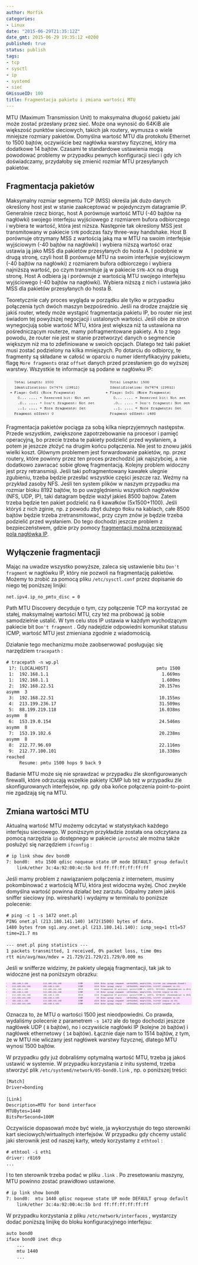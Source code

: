 ```yaml
---
author: Morfik
categories:
- Linux
date: "2015-06-29T21:35:12Z"
date_gmt: 2015-06-29 19:35:12 +0200
published: true
status: publish
tags:
- tcp
- sysctl
- ip
- systemd
- sieć
GHissueID: 100
title: Fragmentacja pakietu i zmiana wartości MTU
---
```


MTU (Maximum Transmission Unit) to maksymalna długość pakietu jaki może zostać przesłany przez sieć.
Może ona wynosić do 64KiB ale większość punktów sieciowych, takich jak routery, wymusza o wiele
mniejsze rozmiary pakietów. Domyślna wartość MTU dla protokołu Ethernet to 1500 bajtów, oczywiście
bez nagłówka warstwy fizycznej, który ma dodatkowe 14 bajtów. Czasami te standardowe ustawienia mogą
powodować problemy w przypadku pewnych konfiguracji sieci i gdy ich doświadczamy, przydałoby się
zmienić rozmiar MTU przesyłanych pakietów.

<!--more-->
## Fragmentacja pakietów

Maksymalny rozmiar segmentu TCP (MSS) określa jak dużo danych określony host jest w stanie
zaakceptować w pojedynczym datagramie IP. Generalnie rzecz biorąc, host A porównuje wartość MTU (-40
bajtów na nagłówki) swojego interfejsu wyjściowego z rozmiarem bufora odbiorczego i wybiera te
wartość, która jest niższa. Następnie tak określony MSS jest transmitowany w pakiecie `SYN` podczas
fazy three-way handshake. Host B porównuje otrzymany MSS z wartością jaką ma w MTU na swoim
interfejsie wyjściowym (-40 bajtów na nagłówki) i wybiera niższą wartość oraz ustawia ją jako MSS
dla pakietów przesyłanych do hosta A. I podobnie w drugą stronę, czyli host B porównuje MTU na swoim
interfejsie wyjściowym (-40 bajtów na nagłówki) z rozmiarem bufora odbiorczego i wybiera najniższą
wartość, po czym transmituje ją w pakiecie `SYN-ACK` na drugą stronę. Host A odbiera ją i porównuje
z wartością MTU swojego interfejsu wyjściowego (-40 bajtów na nagłówki). Wybiera niższą z nich i
ustawia jako MSS dla pakietów przesyłanych do hosta B.

Teoretycznie cały proces wygląda w porządku ale tylko w przypadku połączenia tych dwóch maszyn
bezpośrednio. Jeśli na drodze znajdzie się jakiś router, wtedy może wystąpić fragmentacja pakietu
IP, bo router nie jest świadom tej powyższej negocjacji i ustalonych wartości. Jeśli obie ze stron
wynegocjują sobie wartość MTU, która jest większa niż ta ustawiona na pośredniczącym routerze, mamy
pofragmentowane pakiety. A to z tego powodu, że router nie jest w stanie przetworzyć danych o
segmencie większym niż ma to zdefiniowane w swoich opcjach. Dlatego też taki pakiet musi zostać
podzielony na kilka mniejszych. Po dotarciu do odbiorcy, te fragmenty są składane w całość w oparciu
o numer identyfikacyjny pakietu, flagę `More fragments` oraz `offset` danych przed przesłaniem go do
wyższej warstwy. Wszystkie te informacje są podane w nagłówku IP:

![](/img/2015/06/1.mtu-fragmentacja-pakietow.png#huge)

Fragmentacja pakietów pociąga za sobą kilka nieprzyjemnych następstw. Przede wszystkim, zwiększone
zapotrzebowanie na procesor i pamięć operacyjną, bo przecie trzeba te pakiety podzielić przed
wysłaniem, a potem je jeszcze złożyć na drugim końcu połączenia. Nie jest to znowu jakiś wielki
koszt. Głównym problemem jest forwardowanie pakietów, np. przez routery, które powinny przez ten
proces przechodzić jak najszybciej, a nie dodatkowo zawracać sobie głowę fragmentacją. Kolejny
problem widoczny jest przy retransmisji. Jeśli taki pofragmentowany kawałek ulegnie zgubieniu,
trzeba będzie przesłać wszystkie części jeszcze raz. Weźmy na przykład zasoby NFS. Jeśli ten system
plików w naszym przypadku ma rozmiar bloku 8192 bajtów, to po uwzględnieniu wszystkich nagłówków
(NFS, UDP, IP), taki datagram będzie ważył jakieś 8500 bajtów. Zatem trzeba będzie ten pakiet
podzielić na 6 kawałków (5x1500+1100). Jeśli któryś z nich zginie, np. z powodu zbyt dużego tłoku na
kablach, całe 8500 bajtów będzie trzeba zretransmitować, przy czym znów je będzie trzeba podzielić
przed wysłaniem. Do tego dochodzi jeszcze problem z bezpieczeństwem, gdzie przy pomocy [fragmentacji
można przepisywać pola nagłówka IP](https://en.wikipedia.org/wiki/IP_fragmentation_attack).

## Wyłączenie fragmentacji

Mając na uwadze wszystko powyższe, zaleca się ustawienie bitu `Don't fragment` w nagłówku IP, który
nie pozwoli na fragmentację pakietów. Możemy to zrobić za pomocą pliku `/etc/sysctl.conf` przez
dopisanie do niego tej poniższej linijki:

    net.ipv4.ip_no_pmtu_disc = 0

Path MTU Discovery decyduje o tym, czy połączenie TCP ma korzystać ze stałej, maksymalnej wartości
MTU, czy też ma próbować ją sobie samodzielnie ustalić. W tym celu stos IP ustawia w każdym
wychodzącym pakiecie bit `Don't fragment` . Gdy nadejdzie odpowiedni komunikat statusu ICMP,
wartość MTU jest zmieniana zgodnie z wiadomością.

Działanie tego mechanizmu może zaobserwować posługując się narzędziem `tracepath` :

    # tracepath -n wp.pl
     1?: [LOCALHOST]                                         pmtu 1500
     1:  192.168.1.1                                           1.669ms
     1:  192.168.1.1                                           1.600ms
     2:  192.168.22.51                                        20.157ms asymm  3
     3:  192.168.22.51                                        10.155ms
     4:  213.199.236.17                                       31.509ms
     5:  88.199.219.118                                       16.038ms asymm  8
     6:  153.19.0.154                                         24.546ms asymm  8
     7:  153.19.102.6                                         20.238ms asymm  8
     8:  212.77.96.69                                         22.116ms
     9:  212.77.100.101                                       18.338ms reached
         Resume: pmtu 1500 hops 9 back 9

Badanie MTU może się nie sprawdzać w przypadku źle skonfigurowanych firewalli, które odrzucają
wszelkie pakiety ICMP lub też w przypadku źle skonfigurowanych interfejsów, np. gdy oba końce
połączenia point-to-point nie zgadzają się na MTU.

## Zmiana wartości MTU

Aktualną wartość MTU możemy odczytać w statystykach każdego interfejsu sieciowego. W poniższym
przykładzie została ona odczytana za pomocą narzędzia `ip` dostępnego w pakiecie `iproute2` ale
można także posłużyć się narzędziem `ifconfig` :

    # ip link show dev bond0
    7: bond0:  mtu 1500 qdisc noqueue state UP mode DEFAULT group default
        link/ether 3c:4a:92:00:4c:5b brd ff:ff:ff:ff:ff:ff

Jeśli mamy problem z nawiązaniem połączenia z internetem, musimy pokombinować z wartością MTU, która
jest widoczna wyżej. Choć zwykle domyślna wartość powinna działać bez zarzutu. Odpalmy zatem jakiś
sniffer sieciowy (np. wireshark) i wydajmy w terminalu to poniższe polecenie:

    # ping -c 1 -s 1472 onet.pl
    PING onet.pl (213.180.141.140) 1472(1500) bytes of data.
    1480 bytes from sg1.any.onet.pl (213.180.141.140): icmp_seq=1 ttl=57 time=21.7 ms

    --- onet.pl ping statistics ---
    1 packets transmitted, 1 received, 0% packet loss, time 0ms
    rtt min/avg/max/mdev = 21.729/21.729/21.729/0.000 ms

Jeśli w snifferze widzimy, że pakiety ulegają fragmentacji, tak jak to widoczne jest na poniższym
obrazku:

![](/img/2015/06/2.mtu-fragmentacja-pakietow-wireshark.png#huge)

Oznacza to, że MTU o wartości 1500 jest nieodpowiedni. Co prawda, wydaliśmy polecenie z parametrem
`-s 1472` ale do tego dochodzi jeszcze nagłówek UDP ( `8` bajtów), no i oczywiście nagłówki IP
(kolejne `20` bajtów) i nagłówek ethernetowy ( `14` bajtów). Łącznie daje nam to 1514 bajtów, z tym,
że w MTU nie wliczany jest nagłówek warstwy fizycznej, dlatego MTU wynosi 1500 bajtów.

W przypadku gdy już dobraliśmy optymalną wartość MTU, trzeba ją jakoś ustawić w systemie. W
przypadku korzystania z initu systemd, trzeba stworzyć plik `/etc/systemd/network/05-bond0.link` ,
np. o poniższej treści:

    [Match]
    Driver=bonding

    [Link]
    Description=MTU for bond interface
    MTUBytes=1440
    BitsPerSecond=100M

Oczywiście dopasowań może być wiele, ja wykorzystuje do tego sterowniki kart sieciowych/wirtualnych
interfejsów. W przypadku gdy chcemy ustalić jaki sterownik jest od naszej karty, wtedy korzystamy z
`ethtool` :

    # ethtool -i eth1
    driver: r8169
    ...

I to ten sterownik trzeba podać w pliku `.link` . Po zresetowaniu maszyny, MTU powinno zostać
prawidłowo ustawione.

    # ip link show bond0
    7: bond0:  mtu 1440 qdisc noqueue state UP mode DEFAULT group default
        link/ether 3c:4a:92:00:4c:5b brd ff:ff:ff:ff:ff:ff

W przypadku korzystania z pliku `/etc/network/interfaces` , wystarczy dodać poniższą linijkę do
bloku konfiguracyjnego interfejsu:

    auto bond0
    iface bond0 inet dhcp
        ...
        mtu 1440
        ...
